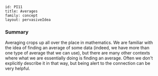 ````
id: PI11
title: Averages
family: concept
layout: pervasiveIdea

````

### Summary

Averaging crops up all over the place in mathematics.  We are familiar with the idea of finding an average of some data (indeed, we have more than one type of average that we can use), but there are many other contexts where what we are essentially doing is finding an average.  Often we don't explicitly describe it in that way, but being alert to the connection can be very helpful.
